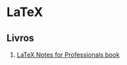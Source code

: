 # LaTeX

## Livros
1. [LaTeX Notes for Professionals book](https://books.goalkicker.com/LaTeXBook/)
